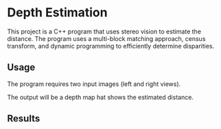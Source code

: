 # Depth Estimation

This project is a C++ program that uses stereo vision to estimate the distance. The program uses a multi-block matching approach, census transform, and dynamic programming to efficiently determine disparities.

## Usage

The program requires two input images (left and right views).

The output will be a depth map hat shows the estimated distance.

## Results

